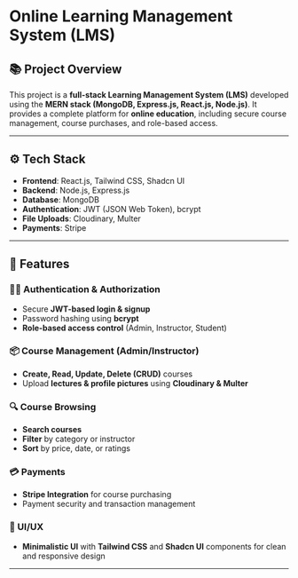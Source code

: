 # Online Learning Management System (LMS)

## 📚 Project Overview

This project is a **full-stack Learning Management System (LMS)** developed using the **MERN stack (MongoDB, Express.js, React.js, Node.js)**. It provides a complete platform for **online education**, including secure course management, course purchases, and role-based access.

---

## ⚙️ Tech Stack

- **Frontend**: React.js, Tailwind CSS, Shadcn UI  
- **Backend**: Node.js, Express.js  
- **Database**: MongoDB  
- **Authentication**: JWT (JSON Web Token), bcrypt  
- **File Uploads**: Cloudinary, Multer  
- **Payments**: Stripe  

---

## 🔐 Features

### 🧑‍💻 Authentication & Authorization

- Secure **JWT-based login & signup**
- Password hashing using **bcrypt**
- **Role-based access control** (Admin, Instructor, Student)

### 📦 Course Management (Admin/Instructor)

- **Create, Read, Update, Delete (CRUD)** courses
- Upload **lectures & profile pictures** using **Cloudinary & Multer**

### 🔍 Course Browsing

- **Search courses**
- **Filter** by category or instructor
- **Sort** by price, date, or ratings

### 💳 Payments

- **Stripe Integration** for course purchasing
- Payment security and transaction management

### 🎨 UI/UX

- **Minimalistic UI** with **Tailwind CSS** and **Shadcn UI** components for clean and responsive design

---

